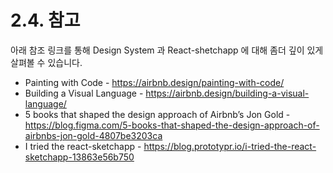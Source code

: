 # 2.4. 참고

아래 참조 링크를 통해 Design System 과 React-shetchapp 에 대해 좀더 깊이 있게 살펴볼 수 있습니다.

* Painting with Code - https://airbnb.design/painting-with-code/
* Building a Visual Language - https://airbnb.design/building-a-visual-language/
* 5 books that shaped the design approach of Airbnb’s Jon Gold - https://blog.figma.com/5-books-that-shaped-the-design-approach-of-airbnbs-jon-gold-4807be3203ca
* I tried the react-sketchapp - https://blog.prototypr.io/i-tried-the-react-sketchapp-13863e56b750

